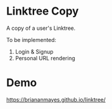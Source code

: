 # Linktree Copy
A copy of a user's Linktree. 

To be implemented: 
1. Login & Signup 
2. Personal URL rendering

# Demo
https://briananmayes.github.io/linktree/